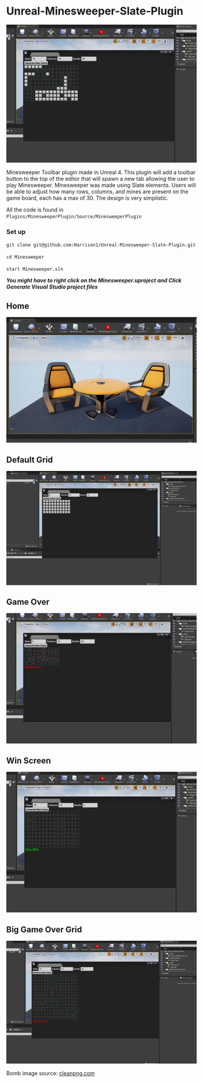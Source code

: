 # Unreal-Minesweeper-Slate-Plugin
![game in progress screen](screenshots/screenshot-5.png)

Minesweeper Toolbar plugin made in Unreal 4. This plugin will add a toolbar button to the top of the editor that will spawn a new tab allowing the user to play Minesweeper. Minesweeper was made using Slate elements. Users will be able to adjust how many rows, columns, and mines are present on the game board, each has a max of 30. The design is very simplistic. 

All the code is found in `Plugins/MinesweeperPlugin/Source/MinesweeperPlugin`

### Set up
```
git clone git@github.com:Harrison1/Unreal-Minesweeper-Slate-Plugin.git

cd Minesweeper

start Minesweeper.sln
```
***You might have to right click on the Minesweeper.uproject and Click Generate Visual Studio project files***

## Home
![home screen](screenshots/screenshot-1.png)

## Default Grid
![default grid](screenshots/screenshot-2.png)

## Game Over
![game over screen](screenshots/screenshot-3.png)

## Win Screen
![win screen](screenshots/screenshot-4.png)

## Big Game Over Grid
![big game over grid](screenshots/screenshot-6.png)

Bomb image source: [cleanpng.com](https://www.cleanpng.com/png-clip-art-portable-network-graphics-explosion-bomb-6996720/)